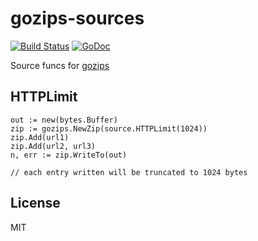 # gozips-sources

[![Build Status](https://travis-ci.org/nowk/gozips-sources.svg?branch=master)](https://travis-ci.org/nowk/gozips-sources)
[![GoDoc](https://godoc.org/github.com/nowk/gozips-sources?status.svg)](http://godoc.org/github.com/nowk/gozips-sources)

Source funcs for [gozips](https://github.com/gozips)

## HTTPLimit

    out := new(bytes.Buffer)
    zip := gozips.NewZip(source.HTTPLimit(1024))
    zip.Add(url1)
    zip.Add(url2, url3)
    n, err := zip.WriteTo(out)

    // each entry written will be truncated to 1024 bytes

## License

MIT